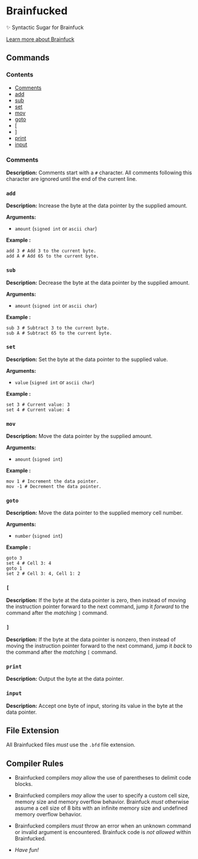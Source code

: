 # Brainfucked

✨ Syntactic Sugar for Brainfuck

[Learn more about Brainfuck](https://en.wikipedia.org/wiki/Brainfuck)

## Commands

### Contents

- [Comments](#comments)
- [add](#add)
- [sub](#sub)
- [set](#set)
- [mov](#mov)
- [goto](#goto)
- [\[](#[)
- [\]](#])
- [print](#print)
- [input](#input)

### Comments

**Description:** Comments start with a `#` character. All comments following this character are ignored until the end of the current line.

### `add`

**Description:** Increase the byte at the data pointer by the supplied amount.

**Arguments:**

- `amount` (`signed int` or `ascii char`)

**Example :**

```text
add 3 # Add 3 to the current byte.
add A # Add 65 to the current byte.
```

### `sub`

**Description:** Decrease the byte at the data pointer by the supplied amount.

**Arguments:**

- `amount` (`signed int` or `ascii char`)

**Example :**

```text
sub 3 # Subtract 3 to the current byte.
sub A # Subtract 65 to the current byte.
```

### `set`

**Description:** Set the byte at the data pointer to the supplied value.

**Arguments:**

- `value` (`signed int` or `ascii char`)

**Example :**

```text
set 3 # Current value: 3
set 4 # Current value: 4
```

### `mov`

**Description:** Move the data pointer by the supplied amount.

**Arguments:**

- `amount` (`signed int`)

**Example :**

```text
mov 1 # Increment the data pointer.
mov -1 # Decrement the data pointer.
```

### `goto`

**Description:** Move the data pointer to the supplied memory cell number.

**Arguments:**

- `number` (`signed int`)

**Example :**

```text
goto 3
set 4 # Cell 3: 4
goto 1
set 2 # Cell 3: 4, Cell 1: 2
```

### `[`

**Description:** If the byte at the data pointer is zero, then instead of moving the instruction pointer forward to the next command, jump it _forward_ to the command after the _matching_ `]` command.

### `]`

**Description:** If the byte at the data pointer is nonzero, then instead of moving the instruction pointer forward to the next command, jump it _back_ to the command after the _matching_ `[` command.

### `print`

**Description:** Output the byte at the data pointer.

### `input`

**Description:** Accept one byte of input, storing its value in the byte at the data pointer.

## File Extension

All Brainfucked files _must_ use the `.bfd` file extension.

## Compiler Rules

- Brainfucked compilers _may_ allow the use of parentheses to delimit code blocks.

- Brainfucked compilers _may_ allow the user to specify a custom cell size, memory size and memory overflow behavior. Brainfuck _must_ otherwise assume a cell size of 8 bits with an infinite memory size and undefined memory overflow behavior.

- Brainfucked compilers _must_ throw an error when an unknown command or invalid argument is encountered. Brainfuck code is _not allowed_ within Brainfucked.

- _Have fun!_
